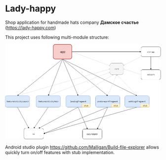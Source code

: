 # Lady-happy
Shop application for handmade hats company <b>Дамское счастье</b> (https://lady-happy.com)


This project uses following multi-module structure: 

<img src="assets/modules/Lady%20happy%20modules.png" />

Android studio plugin https://github.com/Malligan/Build-file-explorer allows quickly turn on/off features with stub implementation.
